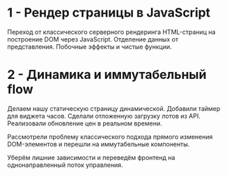 # 1 - Рендер страницы в JavaScript

Переход от классического серверного рендеринга HTML-страниц на построение DOM через JavaScript. 
Отделение данных от представления. 
Побочные эффекты и чистые функции.

# 2 - Динамика и иммутабельный flow

Делаем нашу статическую страницу динамической. 
Добавили таймер для виджета часов. 
Сделали отложенную загрузку лотов из API. 
Реализовали обновление цен в реальном времени.

Рассмотрели проблему классического подхода прямого изменения DOM-элементов и перешли на иммутабельные компоненты.

Уберём лишние зависимости и переведём фронтенд на однонаправленный поток управления.

